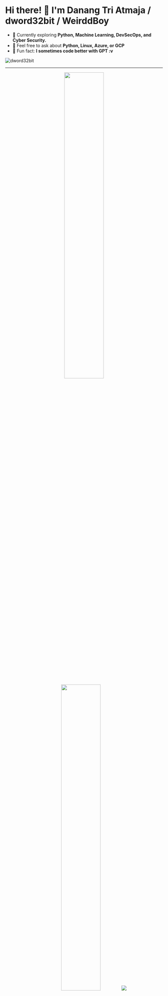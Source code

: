 <link rel="stylesheet" type="text/css" href="https://cdn.jsdelivr.net/gh/devicons/devicon@latest/devicon.min.css" />

# Hi there! 👋 I'm Danang Tri Atmaja / dword32bit / WeirddBoy

- 🌱 Currently exploring **Python, Machine Learning, DevSecOps, and Cyber Security.**
- 💬 Feel free to ask about **Python, Linux, Azure, or GCP**
- 🤔 Fun fact: **I sometimes code better with GPT :v**

<p align="left"> 
  <img src="https://komarev.com/ghpvc/?username=dword32bit&label=Profile%20views&color=blueviolet&style=flat" alt="dword32bit" /> 
</p>

---

<!--### 🚀 GitHub Activity
[![Dword32bit's activity graph](https://github-readme-activity-graph.vercel.app/graph?username=dword32bit&bg_color=0f2027&color=2ec4b6&line=cbf3f0&point=ffb703&area=true&hide_border=false)](https://github.com/ashutosh00710/github-readme-activity-graph)

--- -->
<p align="center">
  <img height="50%" width="auto" src ="https://github-readme-stats.vercel.app/api?username=dword32bit&show_icons=true&count_private=true&theme=radical&hide_border=true&hide=issues,contribs&bg_color=00000000">
  <img height="50%" width="auto" src ="https://github-readme-stats.vercel.app/api/top-langs/?username=dword32bit&layout=compact&hide_border=true&theme=radical&bg_color=00000000&langs_count=6&hide=jupyter%20notebook,tex,css,php&exclude_repo=Pacman-AI">
  <img src ="https://github-readme-streak-stats.herokuapp.com?user=dword32bit&theme=radical&hide_border=true&background=FFFFFF00">
  <br>
  <br>
  <!--<a href="https://www.buymeacoffee.com/aveek.saha"> <img align="center" src="https://cdn.buymeacoffee.com/buttons/v2/default-orange.png" height="50" width="210" alt="aveek.saha" /></a>-->
</p>
<!--<div align="center">
  <a href="https://github.com/dword32bit">
    <img height="180em" src="https://github-readme-stats.vercel.app/api/top-langs?username=dword32bit&show_icons=true&locale=en&layout=compact&theme=radical" alt="dword32bit" />&layout=compact
    <img height="180em" src="https://github-readme-stats.vercel.app/api?username=dword32bit&show_icons=true&locale=en&theme=radical" alt="dword32bit" />
  </a>
</div>

<p align="center">
  <a href="https://github.com/dword32bit">
    <img src="https://github-readme-streak-stats.herokuapp.com/?user=dword32bit&theme=radical" alt="dword32bit's streak stats" />
  </a>
</p>-->

---

### 🔗 Connect with Me
- 📷 Instagram: [busy.shades](https://www.instagram.com/busy.shades)
- 🌐 Portfolio: [coming soon](https://yourwebsite.com)  
- 💼 LinkedIn : [coming soon](https://linkedin.com/in/dword32bit)  
- 🐦 Medium  : [dword32bit](https://dword32bit.medium.com)
